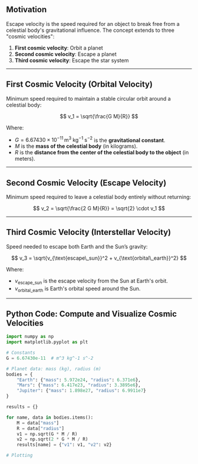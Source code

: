 
## Motivation

Escape velocity is the speed required for an object to break free from a celestial body's gravitational influence. The concept extends to three "cosmic velocities":

1. **First cosmic velocity**: Orbit a planet
2. **Second cosmic velocity**: Escape a planet
3. **Third cosmic velocity**: Escape the star system

---

## First Cosmic Velocity (Orbital Velocity)

Minimum speed required to maintain a stable circular orbit around a celestial body:

$$
v_1 = \sqrt{\frac{G M}{R}}
$$

Where:

- $G = 6.67430 \times 10^{-11}\,\mathrm{m}^3\!\,\mathrm{kg}^{-1}\!\,\mathrm{s}^{-2}$ is the **gravitational constant**.
- $M$ is the **mass of the celestial body** (in kilograms).
- $R$ is the **distance from the center of the celestial body to the object** (in meters).


---

## Second Cosmic Velocity (Escape Velocity)

Minimum speed required to leave a celestial body entirely without returning:

$$
v_2 = \sqrt{\frac{2 G M}{R}} = \sqrt{2} \cdot v_1
$$

---

## Third Cosmic Velocity (Interstellar Velocity)

Speed needed to escape both Earth and the Sun’s gravity:

$$
v_3 = \sqrt{v_{\text{escape\_sun}}^2 + v_{\text{orbital\_earth}}^2}
$$

Where:

- $v_{\text{escape\_sun}}$ is the escape velocity from the Sun at Earth's orbit.
- $v_{\text{orbital\_earth}}$ is Earth's orbital speed around the Sun.


---

## Python Code: Compute and Visualize Cosmic Velocities

```python
import numpy as np
import matplotlib.pyplot as plt

# Constants
G = 6.67430e-11  # m^3 kg^-1 s^-2

# Planet data: mass (kg), radius (m)
bodies = {
    "Earth": {"mass": 5.972e24, "radius": 6.371e6},
    "Mars": {"mass": 6.417e23, "radius": 3.3895e6},
    "Jupiter": {"mass": 1.898e27, "radius": 6.9911e7}
}

results = {}

for name, data in bodies.items():
    M = data["mass"]
    R = data["radius"]
    v1 = np.sqrt(G * M / R)
    v2 = np.sqrt(2 * G * M / R)
    results[name] = {"v1": v1, "v2": v2}

# Plotting
```
